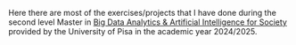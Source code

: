 Here there are most of the exercises/projects that I have done during the second level Master in [Big Data Analytics & Artificial Intelligence for Society](https://masterbigdata.it/en) provided by the University of Pisa in the academic year 2024/2025.
